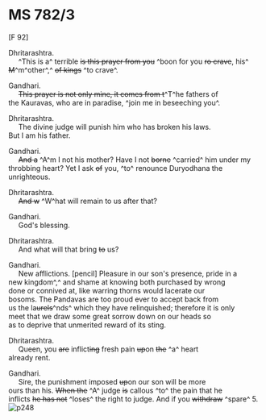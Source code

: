 # MS 782/3

[F 92]

Dhritarashtra. \
&nbsp;&nbsp;&nbsp;&nbsp;&nbsp;^This is a^ terrible ~~is this prayer from you~~ ^boon for you ~~ro crave~~, his^ ~~M~~^m^other^,^ ~~of kings~~ ^to crave^. 

Gandhari. \
&nbsp;&nbsp;&nbsp;&nbsp;&nbsp;~~This prayer is not only mine, it comes from t~~^T^he fathers of \
the Kauravas, who are in paradise, ^join me in beseeching you^. 

Dhritarashtra. \
&nbsp;&nbsp;&nbsp;&nbsp;&nbsp;The divine judge will punish him who has broken his laws. \
But I am his father.

Gandhari. \
&nbsp;&nbsp;&nbsp;&nbsp;&nbsp;~~And a~~ ^A^m I not his mother? Have I not ~~borne~~ ^carried^ him under my \
throbbing heart? Yet I ask ~~of~~ you, ^to^ renounce Duryodhana the \
unrighteous. 

Dhritarashtra. \
&nbsp;&nbsp;&nbsp;&nbsp;&nbsp;~~And w~~ ^W^hat will remain to us after that? 

Gandhari. \
&nbsp;&nbsp;&nbsp;&nbsp;&nbsp;God's blessing. 

Dhritarashtra. \
&nbsp;&nbsp;&nbsp;&nbsp;&nbsp;And what will that bring ~~to~~ us? 

Gandhari. \
&nbsp;&nbsp;&nbsp;&nbsp;&nbsp;New afflictions. [pencil] Pleasure in our son's presence, pride in a \
new kingdom^,^ and shame at knowing both purchased by wrong \
done or connived at, like warring thorns would lacerate our \
bosoms. The Pandavas are too proud ever to accept back from \
us the la~~urels~~^nds^ which they have relinquished; therefore it is only \
meet that we draw some great sorrow down on our heads so \
as to deprive that unmerited reward of its sting. 

Dhritarashtra. \
&nbsp;&nbsp;&nbsp;&nbsp;&nbsp;Queen, you ~~are~~ inflict~~ing~~ fresh pain ~~up~~on ~~the~~ ^a^ heart \
already rent.

Gandhari. \
&nbsp;&nbsp;&nbsp;&nbsp;&nbsp;Sire, the punishment imposed ~~up~~on our son will be more \
ours than his. ~~When the~~ ^A^ judge ~~is~~ callous ^to^ the pain that he \
inflicts ~~he has not~~ ^loses^ the right to judge. And if you ~~withdraw~~ ^spare^ 
5.
![p248](MS782_3-248.jpg)
